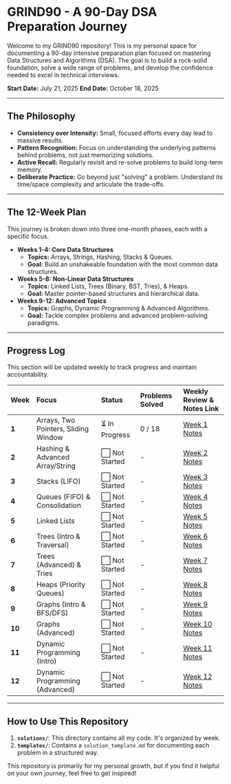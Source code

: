 # GRIND90 - A 90-Day DSA Preparation Journey

Welcome to my GRIND90 repository! This is my personal space for documenting a 90-day intensive preparation plan focused on mastering Data Structures and Algorithms (DSA). The goal is to build a rock-solid foundation, solve a wide range of problems, and develop the confidence needed to excel in technical interviews.

**Start Date:** July 21, 2025
**End Date:** October 18, 2025

---

## The Philosophy

* **Consistency over Intensity:** Small, focused efforts every day lead to massive results.
* **Pattern Recognition:** Focus on understanding the underlying patterns behind problems, not just memorizing solutions.
* **Active Recall:** Regularly revisit and re-solve problems to build long-term memory.
* **Deliberate Practice:** Go beyond just "solving" a problem. Understand its time/space complexity and articulate the trade-offs.

---

## The 12-Week Plan

This journey is broken down into three one-month phases, each with a specific focus.

* **Weeks 1-4: Core Data Structures**
    * **Topics:** Arrays, Strings, Hashing, Stacks & Queues.
    * **Goal:** Build an unshakeable foundation with the most common data structures.
* **Weeks 5-8: Non-Linear Data Structures**
    * **Topics:** Linked Lists, Trees (Binary, BST, Tries), & Heaps.
    * **Goal:** Master pointer-based structures and hierarchical data.
* **Weeks 9-12: Advanced Topics**
    * **Topics:** Graphs, Dynamic Programming & Advanced Algorithms.
    * **Goal:** Tackle complex problems and advanced problem-solving paradigms.

---

## Progress Log

This section will be updated weekly to track progress and maintain accountability.

| Week | Focus                               | Status         | Problems Solved | Weekly Review & Notes Link                     |
| :--- | :---------------------------------- | :------------- | :-------------- | :--------------------------------------------- |
| **1**| Arrays, Two Pointers, Sliding Window| ⏳ In Progress | 0 / 18          | [Week 1 Notes](./solutions/week01/README.md) |
| **2**| Hashing & Advanced Array/String     | ⬜ Not Started | -               | [Week 2 Notes](./solutions/week02/README.md) |
| **3**| Stacks (LIFO)                       | ⬜ Not Started | -               | [Week 3 Notes](./solutions/week03/README.md) |
| **4**| Queues (FIFO) & Consolidation       | ⬜ Not Started | -               | [Week 4 Notes](./solutions/week04/README.md) |
| **5**| Linked Lists                        | ⬜ Not Started | -               | [Week 5 Notes](./solutions/week05/README.md) |
| **6**| Trees (Intro & Traversal)           | ⬜ Not Started | -               | [Week 6 Notes](./solutions/week06/README.md) |
| **7**| Trees (Advanced) & Tries            | ⬜ Not Started | -               | [Week 7 Notes](./solutions/week07/README.md) |
| **8**| Heaps (Priority Queues)             | ⬜ Not Started | -               | [Week 8 Notes](./solutions/week08/README.md) |
| **9**| Graphs (Intro & BFS/DFS)            | ⬜ Not Started | -               | [Week 9 Notes](./solutions/week09/README.md) |
| **10**| Graphs (Advanced)                  | ⬜ Not Started | -               | [Week 10 Notes](./solutions/week10/README.md)|
| **11**| Dynamic Programming (Intro)        | ⬜ Not Started | -               | [Week 11 Notes](./solutions/week11/README.md)|
| **12**| Dynamic Programming (Advanced)     | ⬜ Not Started | -               | [Week 12 Notes](./solutions/week12/README.md)|

---

## How to Use This Repository

1.  **`solutions/`**: This directory contains all my code. It's organized by week.
2.  **`templates/`**: Contains a `solution_template.md` for documenting each problem in a structured way.

This repository is primarily for my personal growth, but if you find it helpful on your own journey, feel free to get inspired!
